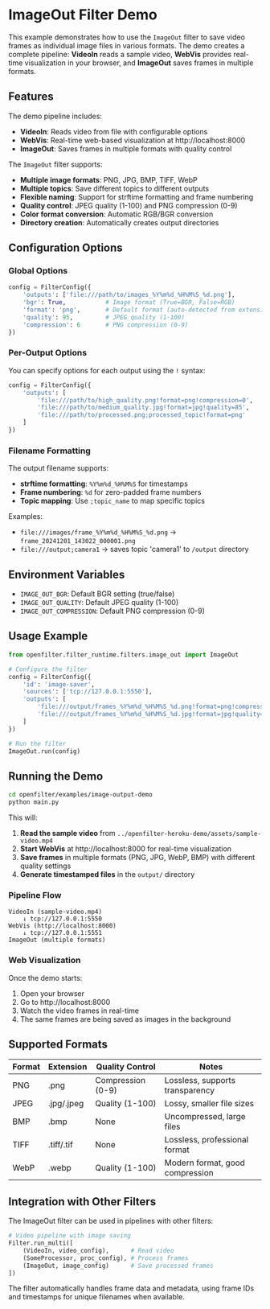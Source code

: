 # ImageOut Filter Demo

This example demonstrates how to use the `ImageOut` filter to save video frames as individual image files in various formats. The demo creates a complete pipeline: **VideoIn** reads a sample video, **WebVis** provides real-time visualization in your browser, and **ImageOut** saves frames in multiple formats.

## Features

The demo pipeline includes:

- **VideoIn**: Reads video from file with configurable options
- **WebVis**: Real-time web-based visualization at http://localhost:8000
- **ImageOut**: Saves frames in multiple formats with quality control

The `ImageOut` filter supports:

- **Multiple image formats**: PNG, JPG, BMP, TIFF, WebP
- **Multiple topics**: Save different topics to different outputs
- **Flexible naming**: Support for strftime formatting and frame numbering
- **Quality control**: JPEG quality (1-100) and PNG compression (0-9)
- **Color format conversion**: Automatic RGB/BGR conversion
- **Directory creation**: Automatically creates output directories

## Configuration Options

### Global Options

```python
config = FilterConfig({
    'outputs': ['file:///path/to/images_%Y%m%d_%H%M%S_%d.png'],
    'bgr': True,           # Image format (True=BGR, False=RGB)
    'format': 'png',       # Default format (auto-detected from extension)
    'quality': 95,         # JPEG quality (1-100)
    'compression': 6       # PNG compression (0-9)
})
```

### Per-Output Options

You can specify options for each output using the `!` syntax:

```python
config = FilterConfig({
    'outputs': [
        'file:///path/to/high_quality.png!format=png!compression=0',
        'file:///path/to/medium_quality.jpg!format=jpg!quality=85',
        'file:///path/to/processed.png;processed_topic!format=png'
    ]
})
```

### Filename Formatting

The output filename supports:
- **strftime formatting**: `%Y%m%d_%H%M%S` for timestamps
- **Frame numbering**: `%d` for zero-padded frame numbers
- **Topic mapping**: Use `;topic_name` to map specific topics

Examples:
- `file:///images/frame_%Y%m%d_%H%M%S_%d.png` → `frame_20241201_143022_000001.png`
- `file:///output;camera1` → saves topic 'camera1' to `/output` directory

## Environment Variables

- `IMAGE_OUT_BGR`: Default BGR setting (true/false)
- `IMAGE_OUT_QUALITY`: Default JPEG quality (1-100)
- `IMAGE_OUT_COMPRESSION`: Default PNG compression (0-9)

## Usage Example

```python
from openfilter.filter_runtime.filters.image_out import ImageOut

# Configure the filter
config = FilterConfig({
    'id': 'image-saver',
    'sources': ['tcp://127.0.0.1:5550'],
    'outputs': [
        'file:///output/frames_%Y%m%d_%H%M%S_%d.png!format=png!compression=0',
        'file:///output/frames_%Y%m%d_%H%M%S_%d.jpg!format=jpg!quality=90'
    ]
})

# Run the filter
ImageOut.run(config)
```

## Running the Demo

```bash
cd openfilter/examples/image-output-demo
python main.py
```

This will:
1. **Read the sample video** from `../openfilter-heroku-demo/assets/sample-video.mp4`
2. **Start WebVis** at http://localhost:8000 for real-time visualization
3. **Save frames** in multiple formats (PNG, JPG, WebP, BMP) with different quality settings
4. **Generate timestamped files** in the `output/` directory

### Pipeline Flow

```
VideoIn (sample-video.mp4) 
    ↓ tcp://127.0.0.1:5550
WebVis (http://localhost:8000) 
    ↓ tcp://127.0.0.1:5551  
ImageOut (multiple formats)
```

### Web Visualization

Once the demo starts:
1. Open your browser
2. Go to http://localhost:8000
3. Watch the video frames in real-time
4. The same frames are being saved as images in the background

## Supported Formats

| Format | Extension | Quality Control | Notes |
|--------|-----------|-----------------|-------|
| PNG    | .png      | Compression (0-9) | Lossless, supports transparency |
| JPEG   | .jpg/.jpeg | Quality (1-100) | Lossy, smaller file sizes |
| BMP    | .bmp      | None            | Uncompressed, large files |
| TIFF   | .tiff/.tif | None            | Lossless, professional format |
| WebP   | .webp     | Quality (1-100) | Modern format, good compression |

## Integration with Other Filters

The ImageOut filter can be used in pipelines with other filters:

```python
# Video pipeline with image saving
Filter.run_multi([
    (VideoIn, video_config),      # Read video
    (SomeProcessor, proc_config), # Process frames
    (ImageOut, image_config)      # Save processed frames
])
```

The filter automatically handles frame data and metadata, using frame IDs and timestamps for unique filenames when available.
